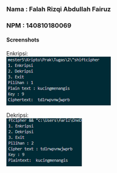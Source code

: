 ### Nama  : Falah Rizqi Abdullah Fairuz
### NPM   : 140810180069


#### Screenshots <br>
Enkripsi:<br>
![alt text](https://github.com/FarizAlfairuz/shiftcipher/blob/master/screenshot/enkripsi.png "Enkripsi")

Dekripsi:<br>
![alt text](https://github.com/FarizAlfairuz/shiftcipher/blob/master/screenshot/dekripsi.png "Dekripsi")
